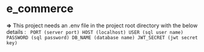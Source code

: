 # e_commerce

**=>** This project needs an .env file in the project root directory with the below details :
          `` PORT (server port)
           HOST (localhost)
           USER (sql user name)
           PASSWORD (sql password)
           DB_NAME (database name)
           JWT_SECRET (jwt secret key)``

